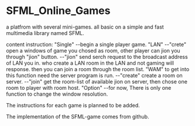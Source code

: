 # SFML_Online_Games

a platfrom with several mini-games.
all basic on a simple and fast multimedia library named SFML.

content instruction:
  "Single"  --begin a single player game.
  "LAN"     --"crete"
               open a windows of game you chosed as room, other player can jion you through "jion" button.
            --"jion"
               send serch request to the broadcast address of LAN you in. who create a LAN room in the LAN and not gaming will response.
               then you can join a room through the room list.
  "WAM"     to get into this function need the server program is run.
            --"create"
               create a room on server.
            --"join"
               get the room-list of available jion on server, then chose one room to player with room host.
  "Option"  --for now, There is only one function to change the window resolution.
  
  
  
  The instructions for each game is planned to be added.
  
  The implementation of the SFML-game comes from github.
  
